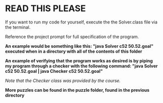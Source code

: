 # READ THIS PLEASE

If you want to run my code for yourself, execute the the Solver.class file via the terminal.

Reference the project prompt for full specification of the program.

**An example would be something like this: "java Solver c52 50.52.goal" executed when in a directory with all of the contents of this folder**

**An example of verifying that the program works as desired is by piping my program through a checker with the following command: "java Solver c52 50.52.goal | java Checker c52 50.52.goal"**

*Note that the Checker class was provided by the course.*


__More puzzles can be found in the puzzle folder, found in the previous directory__


